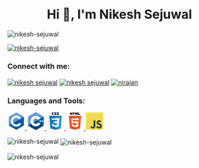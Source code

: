 <h1 align="center">Hi 👋, I'm Nikesh Sejuwal</h1>
<p align="left"> <img src="https://komarev.com/ghpvc/?username=nikesh-sejuwal&label=Profile%20views&color=0e75b6&style=flat" alt="nikesh-sejuwal" /> </p>

<p align="left"> <a href="https://github.com/ryo-ma/github-profile-trophy"><img src="https://github-profile-trophy.vercel.app/?username=nikesh-sejuwal" alt="nikesh-sejuwal" /></a> </p>

<h3 align="left">Connect with me:</h3>
<p align="left">
<a href="https://linkedin.com/in/nikesh sejuwal" target="blank"><img align="center" src="https://raw.githubusercontent.com/rahuldkjain/github-profile-readme-generator/master/src/images/icons/Social/linked-in-alt.svg" alt="nikesh sejuwal" height="30" width="40" /></a>
<a href="https://fb.com/nikesh sejuwal" target="blank"><img align="center" src="https://raw.githubusercontent.com/rahuldkjain/github-profile-readme-generator/master/src/images/icons/Social/facebook.svg" alt="nikesh sejuwal" height="30" width="40" /></a>
<a href="https://instagram.com/nirajan" target="blank"><img align="center" src="https://raw.githubusercontent.com/rahuldkjain/github-profile-readme-generator/master/src/images/icons/Social/instagram.svg" alt="nirajan" height="30" width="40" /></a>
</p>

<h3 align="left">Languages and Tools:</h3>
<p align="left"> <a href="https://www.cprogramming.com/" target="_blank" rel="noreferrer"> <img src="https://raw.githubusercontent.com/devicons/devicon/master/icons/c/c-original.svg" alt="c" width="40" height="40"/> </a> <a href="https://www.w3schools.com/cpp/" target="_blank" rel="noreferrer"> <img src="https://raw.githubusercontent.com/devicons/devicon/master/icons/cplusplus/cplusplus-original.svg" alt="cplusplus" width="40" height="40"/> </a> <a href="https://www.w3schools.com/css/" target="_blank" rel="noreferrer"> <img src="https://raw.githubusercontent.com/devicons/devicon/master/icons/css3/css3-original-wordmark.svg" alt="css3" width="40" height="40"/> </a> <a href="https://www.w3.org/html/" target="_blank" rel="noreferrer"> <img src="https://raw.githubusercontent.com/devicons/devicon/master/icons/html5/html5-original-wordmark.svg" alt="html5" width="40" height="40"/> </a> <a href="https://developer.mozilla.org/en-US/docs/Web/JavaScript" target="_blank" rel="noreferrer"> <img src="https://raw.githubusercontent.com/devicons/devicon/master/icons/javascript/javascript-original.svg" alt="javascript" width="40" height="40"/> </a> </p>

<p><img align="left" src="https://github-readme-stats.vercel.app/api/top-langs?username=nikesh-sejuwal&show_icons=true&locale=en&layout=compact" alt="nikesh-sejuwal" /></p>

<p>&nbsp;<img align="center" src="https://github-readme-stats.vercel.app/api?username=nikesh-sejuwal&show_icons=true&locale=en" alt="nikesh-sejuwal" /></p>

<p><img align="center" src="https://github-readme-streak-stats.herokuapp.com/?user=nikesh-sejuwal&" alt="nikesh-sejuwal" /></p>
